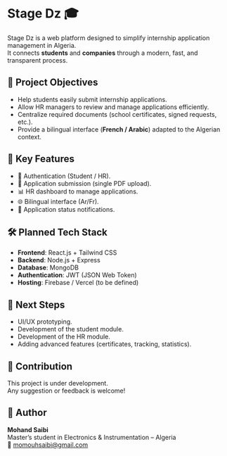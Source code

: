 # Stage Dz 🎓

Stage Dz is a web platform designed to simplify internship application management in Algeria.  
It connects **students** and **companies** through a modern, fast, and transparent process.

## 🚀 Project Objectives
- Help students easily submit internship applications.  
- Allow HR managers to review and manage applications efficiently.  
- Centralize required documents (school certificates, signed requests, etc.).  
- Provide a bilingual interface (**French / Arabic**) adapted to the Algerian context.  

## 🔑 Key Features
- 🔐 Authentication (Student / HR).  
- 📄 Application submission (single PDF upload).  
- 📊 HR dashboard to manage applications.  
- 🌐 Bilingual interface (Ar/Fr).  
- 📨 Application status notifications.  

## 🛠️ Planned Tech Stack
- **Frontend**: React.js + Tailwind CSS  
- **Backend**: Node.js + Express  
- **Database**: MongoDB  
- **Authentication**: JWT (JSON Web Token)  
- **Hosting**: Firebase / Vercel (to be defined)  

## 📌 Next Steps
- UI/UX prototyping.  
- Development of the student module.  
- Development of the HR module.  
- Adding advanced features (certificates, tracking, statistics).  

## 🤝 Contribution
This project is under development.  
Any suggestion or feedback is welcome!  

## 👤 Author
**Mohand Saibi**  
Master’s student in Electronics & Instrumentation – Algeria  
📧 momouhsaibi@gmail.com
